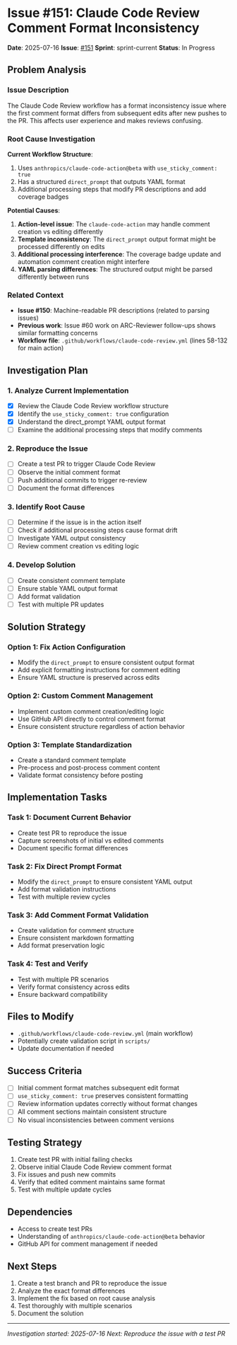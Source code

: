 # Issue #151: Claude Code Review Comment Format Inconsistency

**Date**: 2025-07-16
**Issue**: [#151](https://github.com/credentum/agent-context-template/issues/151)
**Sprint**: sprint-current
**Status**: In Progress

## Problem Analysis

### Issue Description
The Claude Code Review workflow has a format inconsistency issue where the first comment format differs from subsequent edits after new pushes to the PR. This affects user experience and makes reviews confusing.

### Root Cause Investigation

**Current Workflow Structure**:
1. Uses `anthropics/claude-code-action@beta` with `use_sticky_comment: true`
2. Has a structured `direct_prompt` that outputs YAML format
3. Additional processing steps that modify PR descriptions and add coverage badges

**Potential Causes**:
1. **Action-level issue**: The `claude-code-action` may handle comment creation vs editing differently
2. **Template inconsistency**: The `direct_prompt` output format might be processed differently on edits
3. **Additional processing interference**: The coverage badge update and automation comment creation might interfere
4. **YAML parsing differences**: The structured output might be parsed differently between runs

### Related Context
- **Issue #150**: Machine-readable PR descriptions (related to parsing issues)
- **Previous work**: Issue #60 work on ARC-Reviewer follow-ups shows similar formatting concerns
- **Workflow file**: `.github/workflows/claude-code-review.yml` (lines 58-132 for main action)

## Investigation Plan

### 1. Analyze Current Implementation
- [x] Review the Claude Code Review workflow structure
- [x] Identify the `use_sticky_comment: true` configuration
- [x] Understand the direct_prompt YAML output format
- [ ] Examine the additional processing steps that modify comments

### 2. Reproduce the Issue
- [ ] Create a test PR to trigger Claude Code Review
- [ ] Observe the initial comment format
- [ ] Push additional commits to trigger re-review
- [ ] Document the format differences

### 3. Identify Root Cause
- [ ] Determine if the issue is in the action itself
- [ ] Check if additional processing steps cause format drift
- [ ] Investigate YAML output consistency
- [ ] Review comment creation vs editing logic

### 4. Develop Solution
- [ ] Create consistent comment template
- [ ] Ensure stable YAML output format
- [ ] Add format validation
- [ ] Test with multiple PR updates

## Solution Strategy

### Option 1: Fix Action Configuration
- Modify the `direct_prompt` to ensure consistent output format
- Add explicit formatting instructions for comment editing
- Ensure YAML structure is preserved across edits

### Option 2: Custom Comment Management
- Implement custom comment creation/editing logic
- Use GitHub API directly to control comment format
- Ensure consistent structure regardless of action behavior

### Option 3: Template Standardization
- Create a standard comment template
- Pre-process and post-process comment content
- Validate format consistency before posting

## Implementation Tasks

### Task 1: Document Current Behavior
- Create test PR to reproduce the issue
- Capture screenshots of initial vs edited comments
- Document specific format differences

### Task 2: Fix Direct Prompt Format
- Modify the `direct_prompt` to ensure consistent YAML output
- Add format validation instructions
- Test with multiple review cycles

### Task 3: Add Comment Format Validation
- Create validation for comment structure
- Ensure consistent markdown formatting
- Add format preservation logic

### Task 4: Test and Verify
- Test with multiple PR scenarios
- Verify format consistency across edits
- Ensure backward compatibility

## Files to Modify
- `.github/workflows/claude-code-review.yml` (main workflow)
- Potentially create validation script in `scripts/`
- Update documentation if needed

## Success Criteria
- [ ] Initial comment format matches subsequent edit format
- [ ] `use_sticky_comment: true` preserves consistent formatting
- [ ] Review information updates correctly without format changes
- [ ] All comment sections maintain consistent structure
- [ ] No visual inconsistencies between comment versions

## Testing Strategy
1. Create test PR with initial failing checks
2. Observe initial Claude Code Review comment format
3. Fix issues and push new commits
4. Verify that edited comment maintains same format
5. Test with multiple update cycles

## Dependencies
- Access to create test PRs
- Understanding of `anthropics/claude-code-action@beta` behavior
- GitHub API for comment management if needed

## Next Steps
1. Create a test branch and PR to reproduce the issue
2. Analyze the exact format differences
3. Implement the fix based on root cause analysis
4. Test thoroughly with multiple scenarios
5. Document the solution

---
*Investigation started: 2025-07-16*
*Next: Reproduce the issue with a test PR*
